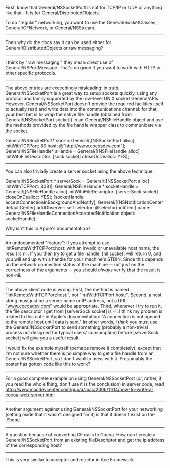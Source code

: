 First, know that General/NSSocketPort is not for TCP/IP or UDP or anything like that - It is for General/DistributedObjects.

To do "regular" networking, you want to use the General/SocketClasses, General/CFNetwork, or General/NSStream.

----
Then why do the docs say it can be used either for General/DistributedObjects or raw messaging?

----
I think by "raw messaging," they mean direct use of General/NSPortMessage. That's no good if you want to work with HTTP or other specific protocols.

----
The above entries are exceedingly misleading: in truth, General/NSSocketPort is a great way to setup sockets quickly, using any protocol and family supported by the low-level UNIX socket General/APIs. However, General/NSSocketPort doesn't provide the required facilities itself to actually read and write data into the communications channel: for that, your best bet is to wrap the native file handle (obtained from General/[NSSocketPort socket]) in an General/NSFileHandle object and use the methods provided by the file handle wrapper class to communicate via the socket.

    
General/NSSocketPort* sock = General/[[NSSocketPort alloc] initWithTCPPort: 80 host: @"http://www.cocoadev.com"];
General/NSFileHandle* sHandle = General/[[NSFileHandle alloc] initWithFileDescriptor: [sock socket] closeOnDealloc: YES];


----
You can also trivially create a server socket using the above technique:


    
  General/NSSocketPort * serverSock = General/[[NSSocketPort alloc] initWithTCPPort: 8081];
  General/NSFileHandle * socketHandle = General/[[NSFileHandle alloc] initWithFileDescriptor: [serverSock socket]
                                                              closeOnDealloc: YES];
  [socketHandle acceptConnectionInBackgroundAndNotify];
  General/[[NSNotificationCenter defaultCenter] addObserver: self selector: @selector(notified:) 
                                               name: General/NSFileHandleConnectionAcceptedNotification
                                             object: socketHandle];


Why isn't this in Apple's documentation?

----

An undocumented "feature": if you attempt to use initRemoteWithTCPPort:host: with an invalid or unavailable host name, the result is nil.  If you then try to get a file handle, [nil socket] will return 0, and you will end up with a handle for your machine's STDIN.  Since this depends on the network connection status of the machine -- not just on the correctness of the arguments -- you should *always* verify that the result is non-nil.

----
The above client code is wrong.  First, the method is named "initRemoteWithTCPPort:host:", not "initWithTCPPort:host:".  Second, a host string must just be a server name or IP address, not a URL.  "www.cocoadev.com" would be appropriate.  Third, whenever I try to run it, the file descriptor I get from [serverSock socket] is -1.  I think my problem is related to this note in Apple's documentation: "A connection is not opened to the remote host until data is sent."  In other words, I *think* you must use the General/NSSocketPort to send something (probably a non-trivial process not designed for typical users' consumption) before [serverSock socket] will give you a useful result.

I would fix the example myself (perhaps remove it completely), except that I'm not sure whether there is no simple way to get a file handle from an General/NSSocketPort, so I don't want to mess with it.  Presumably the poster has gotten code like this to work?

----
For a good complete example on using General/NSSocketPort (or, rather, if you read the whole thing, don't use it is the conclusion) in server code, read http://www.macdevcenter.com/pub/a/mac/2006/11/14/how-to-write-a-cocoa-web-server.html

----
Another argument against using General/NSSocketPort for your networking (setting aside that it wasn't designed for it) is that it doesn't exist on the iPhone.

----
A question because of converting CF calls to Cocoa. How can I create a General/NSSocketPort from an existing fileDescriptor and get the ip address of the corresponding host?

----
This is very similar to acceptor and reactor in Ace Framework.